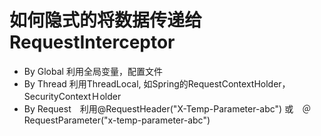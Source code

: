 # 如何隐式的将数据传递给RequestInterceptor
- By Global 利用全局变量，配置文件
- By Thread 利用ThreadLocal, 如Spring的RequestContextHolder，SecurityContextＨolder
- By Request　利用@RequestHeader("X-Temp-Parameter-abc") 或　＠RequestParameter("x-temp-parameter-abc") 